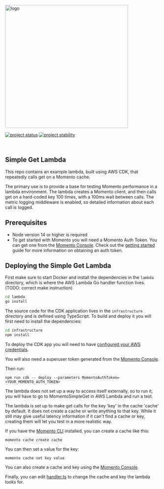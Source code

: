 <head>
  <meta name="Momento Node.js Client Library Documentation" content="Node.js client software development kit for Momento Cache">
</head>
<img src="https://docs.momentohq.com/img/logo.svg" alt="logo" width="400"/>

[![project status](https://momentohq.github.io/standards-and-practices/badges/project-status-official.svg)](https://github.com/momentohq/standards-and-practices/blob/main/docs/momento-on-github.md)
[![project stability](https://momentohq.github.io/standards-and-practices/badges/project-stability-stable.svg)](https://github.com/momentohq/standards-and-practices/blob/main/docs/momento-on-github.md)

<br>

## Simple Get Lambda

This repo contains an example lambda, built using AWS CDK, that repeatedly calls get on a Momento cache.

The primary use is to provide a base for testing Momento performance in a lambda environment. The lambda creates a Momento client, and then calls get on a hard-coded key 100 times, with a 100ms wait between calls. The metric logging middleware is enabled, so detailed information about each call is logged.

## Prerequisites

- Node version 14 or higher is required
- To get started with Momento you will need a Momento Auth Token. You can get one from the [Momento Console](https://console.gomomento.com). Check out the [getting started](https://docs.momentohq.com/getting-started) guide for more information on obtaining an auth token.

## Deploying the Simple Get Lambda

First make sure to start Docker and install the dependencies in the `lambda` directory, which is where the AWS Lambda Go handler function lives. 
(TODO: correct make instruction)

```bash
cd lambda
go install
```

The source code for the CDK application lives in the `infrastructure` directory and is defined using TypeScript. To build and deploy it you will first need to install the dependencies:

```bash
cd infrastructure
npm install
```

To deploy the CDK app you will need to have [configured your AWS credentials](https://docs.aws.amazon.com/cli/latest/userguide/cli-chap-authentication.html#cli-chap-authentication-precedence).

You will also need a superuser token generated from the [Momento Console](https://console.gomomento.com).

Then run:

```
npm run cdk -- deploy --parameters MomentoAuthToken=<YOUR_MOMENTO_AUTH_TOKEN>
```

The lambda does not set up a way to access itself externally, so to run it, you will have to go to MomentoSimpleGet in AWS Lambda and run a test.

The lambda is set up to make get calls for the key 'key' in the cache 'cache' by default. It does not create a cache or write anything to that key. While it still may give useful latency information if it can't find a cache or key, creating them will let you test in a more realistic way.

If you have the [Momento CLI](https://github.com/momentohq/momento-cli) installed, you can create a cache like this:

```commandline
momento cache create cache
```

You can then set a value for the key:

```commandline
momento cache set key value
```

You can also create a cache and key using the [Momento Console](https://console.gomomento.com).

Finally, you can edit [handler.ts](lambda/simple-get/handler.ts) to change the cache and key the lambda looks for.